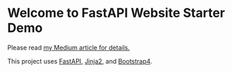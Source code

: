 <div id="top">
<h1>Welcome to FastAPI Website Starter Demo</h1>

<p>
Please read <a href="https://levelup.gitconnected.com/building-a-website-starter-with-fastapi-92d077092864">my Medium article for details.</a>
</p>
<p>
This project uses <a href="https://fastapi.tiangolo.com/">FastAPI</a>, <a href="https://jinja.palletsprojects.com/en/2.11.x/">Jinja2</a>, and <a href="https://getbootstrap.com/docs/4.1/getting-started/introduction/">Bootstrap4</a>.
</p>
</div>
